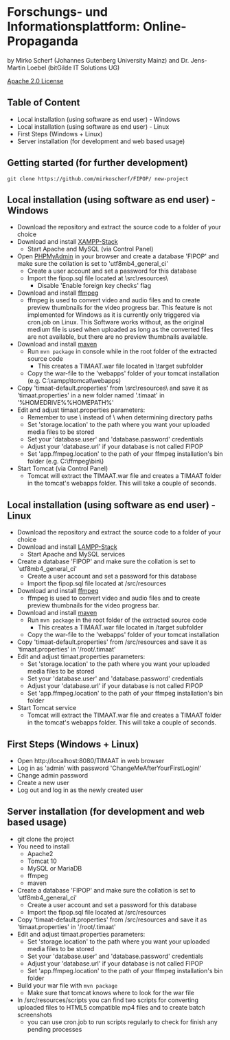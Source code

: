 # Forschungs- und Informationsplattform: Online-Propaganda

by Mirko Scherf (Johannes Gutenberg University Mainz) and Dr. Jens-Martin Loebel (bitGilde IT Solutions UG)

[Apache 2.0 License](https://www.apache.org/licenses/LICENSE-2.0)

## Table of Content

- Local installation (using software as end user) - Windows
- Local installation (using software as end user) - Linux
- First Steps (Windows + Linux)
- Server installation (for development and web based usage)

## Getting started (for further development)

```
git clone https://github.com/mirkoscherf/FIPOP/ new-project
```

## Local installation (using software as end user) - Windows

- Download the repository and extract the source code to a folder of your choice
- Download and install [XAMPP-Stack](https://www.apachefriends.org/)
  - Start Apache and MySQL (via Control Panel)
- Open [PHPMyAdmin](http://localhost/phpmyadmin) in your browser and create a database 'FIPOP' and make sure the collation is set to 'utf8mb4_general_ci'
  - Create a user account and set a password for this database
  - Import the fipop.sql file located at \src\resources\
    - Disable 'Enable foreign key checks' flag
- Download and install [ffmpeg](https://ffmpeg.org/download.html)
  - ffmpeg is used to convert video and audio files and to create preview thumbnails for the video progress bar. This feature is not implemented for Windows as it is currently only triggered via cron.job on Linux. This Software works without, as the original medium file is used when uploaded as long as the converted files are not available, but there are no preview thumbnails available.
- Download and install [maven](https://maven.apache.org/download.cgi)
  - Run `mvn package` in console while in the root folder of the extracted source code
    - This creates a TIMAAT.war file located in \target subfolder
  - Copy the war-file to the 'webapps' folder of your tomcat installation (e.g. C:\xampp\tomcat\webapps)
- Copy 'timaat-default.properties' from \src\resources\ and save it as 'timaat.properties' in a new folder named '.timaat' in '%HOMEDRIVE%%HOMEPATH%'
- Edit and adjust timaat.properties parameters:
  - Remember to use \\ instead of \ when determining directory paths
  - Set 'storage.location' to the path where you want your uploaded media files to be stored
  - Set your 'database.user' and 'database.password' credentials
  - Adjust your 'database.url' if your database is not called FIPOP
  - Set 'app.ffmpeg.location' to the path of your ffmpeg installation's bin folder (e.g. C:\\ffmpeg\\bin\\)
- Start Tomcat (via Control Panel)
  - Tomcat will extract the TIMAAT.war file and creates a TIMAAT folder in the tomcat's webapps folder. This will take a couple of seconds.

## Local installation (using software as end user) - Linux

- Download the repository and extract the source code to a folder of your choice
- Download and install [LAMPP-Stack](https://www.apachefriends.org/)
  - Start Apache and MySQL services
- Create a database 'FIPOP' and make sure the collation is set to 'utf8mb4_general_ci'
  - Create a user account and set a password for this database
  - Import the fipop.sql file located at /src/resources
- Download and install [ffmpeg](https://ffmpeg.org/download.html)
  - ffmpeg is used to convert video and audio files and to create preview thumbnails for the video progress bar.
- Download and install [maven](https://maven.apache.org/download.cgi)
  - Run `mvn package` in the root folder of the extracted source code
    - This creates a TIMAAT.war file located in /target subfolder
  - Copy the war-file to the 'webapps' folder of your tomcat installation
- Copy 'timaat-default.properties' from /src/resources and save it as 'timaat.properties' in '/root/.timaat'
- Edit and adjust timaat.properties parameters:
  - Set 'storage.location' to the path where you want your uploaded media files to be stored
  - Set your 'database.user' and 'database.password' credentials
  - Adjust your 'database.url' if your database is not called FIPOP
  - Set 'app.ffmpeg.location' to the path of your ffmpeg installation's bin folder
- Start Tomcat service
  - Tomcat will extract the TIMAAT.war file and creates a TIMAAT folder in the tomcat's webapps folder. This will take a couple of seconds.

## First Steps (Windows + Linux)

- Open http://localhost:8080/TIMAAT in web browser
- Log in as 'admin' with password 'ChangeMeAfterYourFirstLogin!'
- Change admin password
- Create a new user
- Log out and log in as the newly created user

## Server installation (for development and web based usage)

- git clone the project
- You need to install
  - Apache2
  - Tomcat 10
  - MySQL or MariaDB
  - ffmpeg
  - maven
- Create a database 'FIPOP' and make sure the collation is set to 'utf8mb4_general_ci'
  - Create a user account and set a password for this database
  - Import the fipop.sql file located at /src/resources
- Copy 'timaat-default.properties' from /src/resources and save it as 'timaat.properties' in '/root/.timaat'
- Edit and adjust timaat.properties parameters:
  - Set 'storage.location' to the path where you want your uploaded media files to be stored
  - Set your 'database.user' and 'database.password' credentials
  - Adjust your 'database.url' if your database is not called FIPOP
  - Set 'app.ffmpeg.location' to the path of your ffmpeg installation's bin folder
- Build your war file with `mvn package`
  - Make sure that tomcat knows where to look for the war file
- In /src/resources/scripts you can find two scripts for converting uploaded files to HTML5 compatible mp4 files and to create batch screenshots
  - you can use cron.job to run scripts regularly to check for finish any pending processes